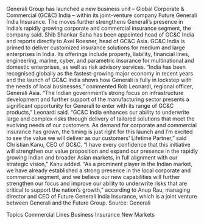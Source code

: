 Generali Group has launched a new business unit – Global Corporate & Commercial (GC&C) India – within its joint-venture company Future Generali India Insurance.
The moves further strengthens Generali’s presence in India’s rapidly growing corporate and commercial insurance segment, the company said.
Shib Shankar Saha has been appointed head of GC&C India and reports directly to Axel Roesner, head of GC&C Asia.
GC&C India is primed to deliver customized insurance solutions for medium and large enterprises in India. Its offerings include property, liability, financial lines, engineering, marine, cyber, and parametric insurance for multinational and domestic enterprises, as well as risk advisory services.
“India has been recognised globally as the fastest-growing major economy in recent years and the launch of GC&C India shows how Generali is fully in lockstep with the needs of local businesses,” commented Rob Leonardi, regional officer, Generali Asia.
“The Indian government’s strong focus on infrastructure development and further support of the manufacturing sector presents a significant opportunity for Generali to enter with its range of GC&C products,” Leonardi said.
“GC&C India enhances our ability to underwrite large and complex risks through delivery of tailored solutions that meet the evolving needs of our customers. As demand for corporate and commercial insurance has grown, the timing is just right for this launch and I’m excited to see the value we will deliver as our customers’ Lifetime Partner,” said Christian Kanu, CEO of GC&C.
“I have every confidence that this initiative will strengthen our value proposition and expand our presence in the rapidly growing Indian and broader Asian markets, in full alignment with our strategic vision,” Kanu added.
“As a prominent player in the Indian market, we have already established a strong presence in the local corporate and commercial segment, and we believe our new capabilities will further strengthen our focus and improve our ability to underwrite risks that are critical to support the nation’s growth,” according to Anup Rau, managing director and CEO of Future Generali India Insurance, which is a joint venture between Generali and the Future Group.
Source: Generali

Topics
Commercial Lines
Business Insurance
New Markets
